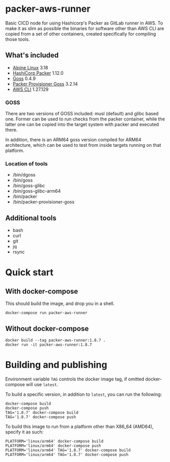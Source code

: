 # packer-aws-runner

Basic CICD node for using Hashicorp's Packer as GitLab runner in AWS. To make it as slim as possible the binaries for software other than AWS CLI are copied from a set of other containers, created specifically for compiling those tools.

## What's included

* [Alpine Linux](https://alpinelinux.org/) 3.18
* [HashiCorp Packer](https://packer.io/) 1.12.0
* [Goss](https://github.com/goss-org/goss/) 0.4.9
* [Packer Provisioner Goss](https://github.com/YaleUniversity/packer-provisioner-goss) 3.2.14
* [AWS CLI](https://aws.amazon.com/cli/) 1.27.129

### GOSS

There are two versions of GOSS included: musl (default) and glibc based one. Former can be used to run checks from the packer container, while the latter one can be copied into the target system with packer and executed there.

In addition, there is an ARM64 goss version compiled for ARM64 architecture, which can be used to test from inside targets running on that platform.

### Location of tools

* /bin/dgoss
* /bin/goss
* /bin/goss-glibc
* /bin/goss-glibc-arm64
* /bin/packer
* /bin/packer-provisioner-goss


## Additional tools

* bash
* curl
* git
* jq
* rsync


# Quick start

## With docker-compose

This should build the image, and drop you in a shell.

```
docker-compose run packer-aws-runner
```


## Without docker-compose

```
docker build --tag packer-aws-runner:1.8.7 .
docker run -it packer-aws-runner:1.8.7
```

# Building and publishing

Environment variable `TAG` controls the docker image tag, if omitted docker-compose will use `latest`.

To build a specific version, in addition to `latest`, you can run the following:

```
docker-compose build
docker-compose push
TAG='1.8.7' docker-compose build
TAG='1.8.7' docker-compose push
```

To build this image to run from a platform other than X86_64 (AMD64), specify it as such:

```
PLATFORM='linux/arm64' docker-compose build
PLATFORM='linux/arm64' docker-compose push
PLATFORM='linux/arm64' TAG='1.8.7' docker-compose build
PLATFORM='linux/arm64' TAG='1.8.7' docker-compose push
```

